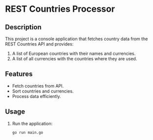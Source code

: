 # REST Countries Processor

## Description
This project is a console application that fetches country data from the REST Countries API and provides:
1. A list of European countries with their names and currencies.
2. A list of all currencies with the countries where they are used.

## Features
- Fetch countries from API.
- Sort countries and currencies.
- Process data efficiently.

## Usage
1. Run the application:
   ```bash
   go run main.go